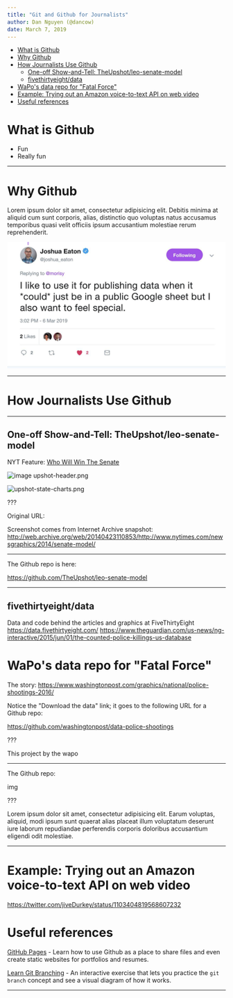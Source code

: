 ```yaml
---
title: "Git and Github for Journalists"
author: Dan Nguyen (@dancow)
date: March 7, 2019
---
```



<!--ts-->
   * [What is Github](#what-is-github)
   * [Why Github](#why-github)
   * [How Journalists Use Github](#how-journalists-use-github)
      * [One-off Show-and-Tell: TheUpshot/leo-senate-model](#one-off-show-and-tell-theupshotleo-senate-model)
      * [fivethirtyeight/data](#fivethirtyeightdata)
   * [WaPo's data repo for "Fatal Force"](#wapos-data-repo-for-fatal-force)
   * [Example: Trying out an Amazon voice-to-text API on web video](#example-trying-out-an-amazon-voice-to-text-api-on-web-video)
   * [Useful references](#useful-references)

<!-- Added by: dan, at:  -->

<!--te-->



# What is Github

- Fun
- Really fun


---

# Why Github

Lorem ipsum dolor sit amet, consectetur adipisicing elit. Debitis minima at aliquid cum sunt corporis, alias, distinctio quo voluptas natus accusamus temporibus quasi velit officiis ipsum accusantium molestiae rerum reprehenderit.

![image tweet-joshua_eaton.jpg](images/tweet-joshua_eaton.jpg)

---
# How Journalists Use Github


---
## One-off Show-and-Tell: TheUpshot/leo-senate-model

NYT Feature: [Who Will Win The Senate](http://web.archive.org/web/20140423110853/http://www.nytimes.com/newsgraphics/2014/senate-model/)

![image upshot-header.png](images/upshot-header.png)


<img src="images/upshot-state-charts.png" alt="upshot-state-charts.png">

???

Original URL: 

Screenshot comes from Internet Archive snapshot:
http://web.archive.org/web/20140423110853/http://www.nytimes.com/newsgraphics/2014/senate-model/



---



The Github repo is here: 

https://github.com/TheUpshot/leo-senate-model


---
## fivethirtyeight/data

Data and code behind the articles and graphics at FiveThirtyEight https://data.fivethirtyeight.com/
https://www.theguardian.com/us-news/ng-interactive/2015/jun/01/the-counted-police-killings-us-database
# WaPo's data repo for "Fatal Force"

The story: https://www.washingtonpost.com/graphics/national/police-shootings-2016/

Notice the "Download the data" link; it goes to the following URL for a Github repo:

https://github.com/washingtonpost/data-police-shootings


???

This project by the wapo


---


The Github repo: 

img


???

Lorem ipsum dolor sit amet, consectetur adipisicing elit. Earum voluptas, aliquid, modi ipsum sunt quaerat alias placeat illum voluptatum deserunt iure laborum repudiandae perferendis corporis doloribus accusantium eligendi odit molestiae.

---
# Example: Trying out an Amazon voice-to-text API on web video


https://twitter.com/jiveDurkey/status/1103404819568607232
# Useful references


[GitHub Pages](https://lab.github.com/githubtraining/github-pages) - Learn how to use Github as a place to share files and even create static websites for portfolios and resumes. 

[Learn Git Branching](https://learngitbranching.js.org/) - An interactive exercise that lets you practice the `git branch` concept and see a visual diagram of how it works. 

---
